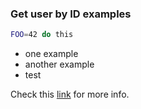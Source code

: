 
### Get user by ID examples

```bash
FOO=42 do this
```

- one example
- another example
- test

[link]: test.com

Check this [link][link] for more info.
